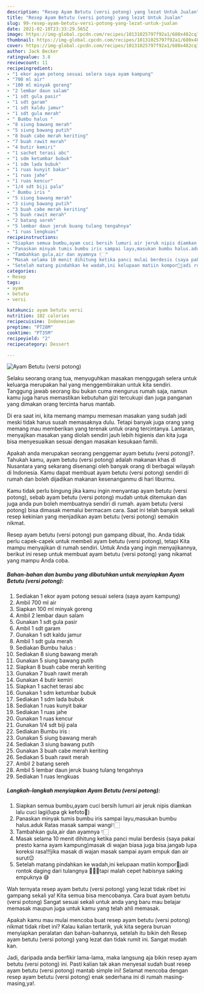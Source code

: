 ```yaml
---
description: "Resep Ayam Betutu (versi potong) yang lezat Untuk Jualan"
title: "Resep Ayam Betutu (versi potong) yang lezat Untuk Jualan"
slug: 99-resep-ayam-betutu-versi-potong-yang-lezat-untuk-jualan
date: 2021-02-10T23:33:29.565Z
image: https://img-global.cpcdn.com/recipes/10131025797f92a1/680x482cq70/ayam-betutu-versi-potong-foto-resep-utama.jpg
thumbnail: https://img-global.cpcdn.com/recipes/10131025797f92a1/680x482cq70/ayam-betutu-versi-potong-foto-resep-utama.jpg
cover: https://img-global.cpcdn.com/recipes/10131025797f92a1/680x482cq70/ayam-betutu-versi-potong-foto-resep-utama.jpg
author: Jack Becker
ratingvalue: 3.8
reviewcount: 11
recipeingredient:
- "1 ekor ayam potong sesuai selera saya ayam kampung"
- "700 ml air"
- "100 ml minyak goreng"
- "2 lembar daun salam"
- "1 sdt gula pasir"
- "1 sdt garam"
- "1 sdt kaldu jamur"
- "1 sdt gula merah"
- " Bumbu halus "
- "8 siung bawang merah"
- "5 siung bawang putih"
- "8 buah cabe merah keriting"
- "7 buah rawit merah"
- "4 butir kemiri"
- "1 sachet terasi abc"
- "1 sdm ketumbar bubuk"
- "1 sdm lada bubuk"
- "1 ruas kunyit bakar"
- "1 ruas jahe"
- "1 ruas kencur"
- "1/4 sdt biji pala"
- " Bumbu iris "
- "5 siung bawang merah"
- "3 siung bawang putih"
- "3 buah cabe merah keriting"
- "5 buah rawit merah"
- "2 batang sereh"
- "5 lembar daun jeruk buang tulang tengahnya"
- "1 ruas lengkuas"
recipeinstructions:
- "Siapkan semua bumbu,ayam cuci bersih lumuri air jeruk nipis diamkan lalu cuci lagi(lupa gk kefoto🙈)"
- "Panaskan minyak tumis bumbu iris sampai layu,masukan bumbu halus.aduk Ratas masak sampai wangi👇🏻"
- "Tambahkan gula,air dan ayamnya 👇🏻"
- "Masak selama 10 menit dihitung ketika panci mulai berdesis (saya pakai presto karna ayam kampung)masak di wajan biasa juga bisa.jangab lupa koreksi rasa!!!jika masak di wajan masak sampai ayam empuk dan air surut😉"
- "Setelah matang pindahkan ke wadah,ini kelupaan matiin kompor🙈jadi rontok daging dari tulangnya 🤣🤣🤣tapi malah cepet habisnya saking empuknya 😅"
categories:
- Resep
tags:
- ayam
- betutu
- versi

katakunci: ayam betutu versi 
nutrition: 102 calories
recipecuisine: Indonesian
preptime: "PT28M"
cooktime: "PT35M"
recipeyield: "2"
recipecategory: Dessert

---
```



![Ayam Betutu (versi potong)](https://img-global.cpcdn.com/recipes/10131025797f92a1/680x482cq70/ayam-betutu-versi-potong-foto-resep-utama.jpg)

Selaku seorang orang tua, menyuguhkan masakan menggugah selera untuk keluarga merupakan hal yang menggembirakan untuk kita sendiri. Tanggung jawab seorang ibu bukan cuma mengurus rumah saja, namun kamu juga harus memastikan kebutuhan gizi tercukupi dan juga panganan yang dimakan orang tercinta harus mantab.

Di era  saat ini, kita memang mampu memesan masakan yang sudah jadi meski tidak harus susah memasaknya dulu. Tetapi banyak juga orang yang memang mau memberikan yang terenak untuk orang tercintanya. Lantaran, menyajikan masakan yang diolah sendiri jauh lebih higienis dan kita juga bisa menyesuaikan sesuai dengan masakan kesukaan famili. 



Apakah anda merupakan seorang penggemar ayam betutu (versi potong)?. Tahukah kamu, ayam betutu (versi potong) adalah makanan khas di Nusantara yang sekarang disenangi oleh banyak orang di berbagai wilayah di Indonesia. Kamu dapat membuat ayam betutu (versi potong) sendiri di rumah dan boleh dijadikan makanan kesenanganmu di hari liburmu.

Kamu tidak perlu bingung jika kamu ingin menyantap ayam betutu (versi potong), sebab ayam betutu (versi potong) mudah untuk ditemukan dan juga anda pun boleh membuatnya sendiri di rumah. ayam betutu (versi potong) bisa dimasak memalui bermacam cara. Saat ini telah banyak sekali resep kekinian yang menjadikan ayam betutu (versi potong) semakin nikmat.

Resep ayam betutu (versi potong) pun gampang dibuat, lho. Anda tidak perlu capek-capek untuk membeli ayam betutu (versi potong), tetapi Kita mampu menyajikan di rumah sendiri. Untuk Anda yang ingin menyajikannya, berikut ini resep untuk membuat ayam betutu (versi potong) yang nikamat yang mampu Anda coba.

<!--inarticleads1-->

##### Bahan-bahan dan bumbu yang dibutuhkan untuk menyiapkan Ayam Betutu (versi potong):

1. Sediakan 1 ekor ayam potong sesuai selera (saya ayam kampung)
1. Ambil 700 ml air
1. Siapkan 100 ml minyak goreng
1. Ambil 2 lembar daun salam
1. Gunakan 1 sdt gula pasir
1. Ambil 1 sdt garam
1. Gunakan 1 sdt kaldu jamur
1. Ambil 1 sdt gula merah
1. Sediakan  Bumbu halus :
1. Sediakan 8 siung bawang merah
1. Gunakan 5 siung bawang putih
1. Siapkan 8 buah cabe merah keriting
1. Gunakan 7 buah rawit merah
1. Gunakan 4 butir kemiri
1. Siapkan 1 sachet terasi abc
1. Gunakan 1 sdm ketumbar bubuk
1. Sediakan 1 sdm lada bubuk
1. Sediakan 1 ruas kunyit bakar
1. Sediakan 1 ruas jahe
1. Gunakan 1 ruas kencur
1. Gunakan 1/4 sdt biji pala
1. Sediakan  Bumbu iris :
1. Gunakan 5 siung bawang merah
1. Sediakan 3 siung bawang putih
1. Gunakan 3 buah cabe merah keriting
1. Sediakan 5 buah rawit merah
1. Ambil 2 batang sereh
1. Ambil 5 lembar daun jeruk buang tulang tengahnya
1. Sediakan 1 ruas lengkuas




<!--inarticleads2-->

##### Langkah-langkah menyiapkan Ayam Betutu (versi potong):

1. Siapkan semua bumbu,ayam cuci bersih lumuri air jeruk nipis diamkan lalu cuci lagi(lupa gk kefoto🙈)
1. Panaskan minyak tumis bumbu iris sampai layu,masukan bumbu halus.aduk Ratas masak sampai wangi👇🏻
1. Tambahkan gula,air dan ayamnya 👇🏻
1. Masak selama 10 menit dihitung ketika panci mulai berdesis (saya pakai presto karna ayam kampung)masak di wajan biasa juga bisa.jangab lupa koreksi rasa!!!jika masak di wajan masak sampai ayam empuk dan air surut😉
1. Setelah matang pindahkan ke wadah,ini kelupaan matiin kompor🙈jadi rontok daging dari tulangnya 🤣🤣🤣tapi malah cepet habisnya saking empuknya 😅




Wah ternyata resep ayam betutu (versi potong) yang lezat tidak ribet ini gampang sekali ya! Kita semua bisa mencobanya. Cara buat ayam betutu (versi potong) Sangat sesuai sekali untuk anda yang baru mau belajar memasak maupun juga untuk kamu yang telah ahli memasak.

Apakah kamu mau mulai mencoba buat resep ayam betutu (versi potong) nikmat tidak ribet ini? Kalau kalian tertarik, yuk kita segera buruan menyiapkan peralatan dan bahan-bahannya, setelah itu bikin deh Resep ayam betutu (versi potong) yang lezat dan tidak rumit ini. Sangat mudah kan. 

Jadi, daripada anda berfikir lama-lama, maka langsung aja bikin resep ayam betutu (versi potong) ini. Pasti kalian tak akan menyesal sudah buat resep ayam betutu (versi potong) mantab simple ini! Selamat mencoba dengan resep ayam betutu (versi potong) enak sederhana ini di rumah masing-masing,ya!.

